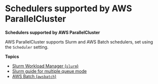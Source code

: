 # Schedulers supported by AWS ParallelCluster<a name="schedulers-v3"></a>

 **Schedulers supported by AWS ParallelCluster** 

 AWS ParallelCluster supports Slurm and AWS Batch schedulers, set using the `Scheduler` setting\.

**Topics**
+ [Slurm Workload Manager \(`slurm`\)](slurm-workload-manager-v3.md)
+ [Slurm guide for multiple queue mode](multiple-queue-mode-slurm-user-guide-v3.md)
+ [AWS Batch \(`awsbatch`\)](awsbatchcli-v3.md)